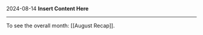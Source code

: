 2024-08-14
__Insert Content Here__
_______________________
To see the overall month: [[August Recap]].